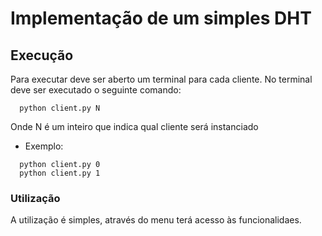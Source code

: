 # Implementação de um simples DHT

## Execução

Para executar deve ser aberto um terminal para cada cliente. No terminal deve ser executado o seguinte comando:
```
  python client.py N
```
Onde N é um inteiro que indica qual cliente será instanciado
- Exemplo:
```
  python client.py 0
  python client.py 1
```

### Utilização

A utilização é simples, através do menu terá acesso às funcionalidaes.
